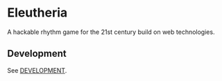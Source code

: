 # Eleutheria

A hackable rhythm game for the 21st century build on web technologies.

## Development

See [DEVELOPMENT](./DEVELOPMENT.md).
